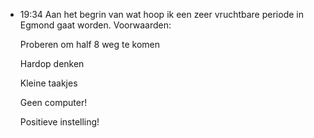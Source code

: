 - 19:34	Aan het begrin van wat hoop ik een zeer vruchtbare periode in Egmond gaat worden. Voorwaarden:
  
  Proberen om half 8 weg te komen
  
  Hardop denken
  
  Kleine taakjes
  
  Geen computer!
  
  Positieve instelling!